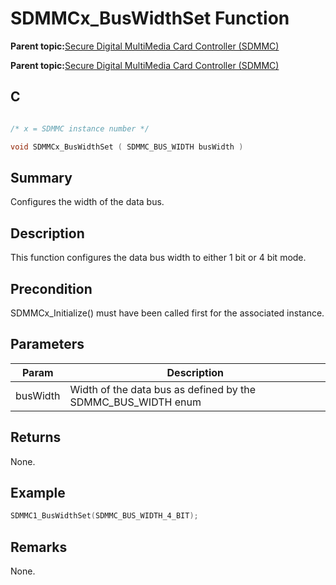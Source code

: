 # SDMMCx\_BusWidthSet Function

**Parent topic:**[Secure Digital MultiMedia Card Controller \(SDMMC\)](GUID-670F0003-D51D-457F-BF15-845C30D30C12.md)

**Parent topic:**[Secure Digital MultiMedia Card Controller \(SDMMC\)](GUID-9384AD3C-4E33-479E-B7BB-005772421CB2.md)

## C

```c

/* x = SDMMC instance number */

void SDMMCx_BusWidthSet ( SDMMC_BUS_WIDTH busWidth )
```

## Summary

Configures the width of the data bus.

## Description

This function configures the data bus width to either 1 bit or 4 bit mode.

## Precondition

SDMMCx\_Initialize\(\) must have been called first for the associated instance.

## Parameters

|Param|Description|
|-----|-----------|
|busWidth|Width of the data bus as defined by the SDMMC\_BUS\_WIDTH enum|

## Returns

None.

## Example

```c
SDMMC1_BusWidthSet(SDMMC_BUS_WIDTH_4_BIT);
```

## Remarks

None.

